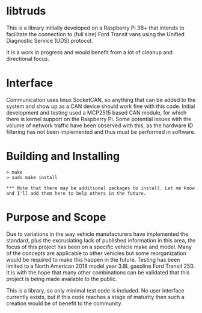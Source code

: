 # libtruds

This is a library initially developed on a Raspberry Pi 3B+ that intends to facilitate the connection to (full size) Ford Transit vans using the Unified Diagnostic Service (UDS) protocol.

It is a work in progress and would benefit from a lot of cleanup and directional focus.

# Interface

Communication uses linux SocketCAN, so anything that can be added to the system and show up as a CAN device should work fine with this code. Initial development and testing used a MCP2515 based CAN module, for which there is kernel support on the Raspberry Pi. Some potential issues with the volume of network traffic have been observed with this, as the hardware ID filtering has not been implemented and thus must be performed in software.

# Building and Installing

    > make
    > sudo make install
    
    *** Note that there may be additional packages to install. Let me know and I'll add them here to help others in the future.

# Purpose and Scope

Due to variations in the way vehicle manufacturers have implemented the standard, plus the excrusiating lack of published information in this area, the focus of this project has been on a specific vehicle make and model. Many of the concepts are applicable to other vehicles but some reorganization would be required to make this happen in the future. Testing has been limited to a North American 2018 model year 3.8L gasoline Ford Transit 250. It is with the hope that many other combinations can be validated that this project is being made available to the public.

This is a library, so only minimal test code is included. No user interface currently exists, but if this code reaches a stage of maturity then such a creation would be of benefit to the community.
